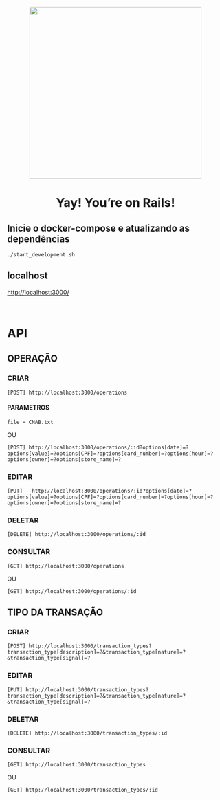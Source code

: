 <p align="center"><a href="https://rubyonrails.org/" target]="_blank"><img src="https://upload.wikimedia.org/wikipedia/commons/thumb/6/62/Ruby_On_Rails_Logo.svg/1200px-Ruby_On_Rails_Logo.svg.png" width="400"></a></p>

<h1 align="center">Yay! You’re on Rails!</h1>


## Inicie o docker-compose e atualizando as dependências
```
./start_development.sh
```
## localhost

[http://localhost:3000/](http://localhost:3000/)


<br>

# API

## OPERAÇÃO
### CRIAR
```
[POST] http://localhost:3000/operations
```
#### PARAMETROS
```
file = CNAB.txt 
```
OU
```
[POST] http://localhost:3000/operations/:id?options[date]=?options[value]=?options[CPF]=?options[card_number]=?options[hour]=?options[owner]=?options[store_name]=?
```
### EDITAR
```
[PUT]	http://localhost:3000/operations/:id?options[date]=?options[value]=?options[CPF]=?options[card_number]=?options[hour]=?options[owner]=?options[store_name]=?
```	

### DELETAR
```
[DELETE] http://localhost:3000/operations/:id
```

### CONSULTAR
```
[GET] http://localhost:3000/operations
```
OU
```
[GET] http://localhost:3000/operations/:id	
```


## TIPO DA TRANSAÇÃO
### CRIAR
```
[POST] http://localhost:3000/transaction_types?transaction_type[description]=?&transaction_type[nature]=?&transaction_type[signal]=?	
```	
### EDITAR
```
[PUT] http://localhost:3000/transaction_types?transaction_type[description]=?&transaction_type[nature]=?&transaction_type[signal]=?	
```
### DELETAR
```
[DELETE] http://localhost:3000/transaction_types/:id
```
### CONSULTAR
```
[GET] http://localhost:3000/transaction_types
```
OU
```
[GET] http://localhost:3000/transaction_types/:id	
```
